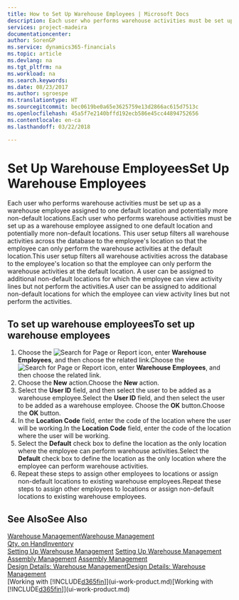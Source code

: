 ```yaml
---
title: How to Set Up Warehouse Employees | Microsoft Docs
description: Each user who performs warehouse activities must be set up as a warehouse employee assigned to one default location and potentially more non-default locations.
services: project-madeira
documentationcenter: 
author: SorenGP
ms.service: dynamics365-financials
ms.topic: article
ms.devlang: na
ms.tgt_pltfrm: na
ms.workload: na
ms.search.keywords: 
ms.date: 08/23/2017
ms.author: sgroespe
ms.translationtype: HT
ms.sourcegitcommit: bec0619be0a65e3625759e13d2866ac615d7513c
ms.openlocfilehash: 45a5f7e2140bffd192ecb586e45cc44894752656
ms.contentlocale: en-ca
ms.lasthandoff: 03/22/2018

---
```

# <a name="set-up-warehouse-employees"></a><span data-ttu-id="a0078-103">Set Up Warehouse Employees</span><span class="sxs-lookup"><span data-stu-id="a0078-103">Set Up Warehouse Employees</span></span>
<span data-ttu-id="a0078-104">Each user who performs warehouse activities must be set up as a warehouse employee assigned to one default location and potentially more non-default locations.</span><span class="sxs-lookup"><span data-stu-id="a0078-104">Each user who performs warehouse activities must be set up as a warehouse employee assigned to one default location and potentially more non-default locations.</span></span> <span data-ttu-id="a0078-105">This user setup filters all warehouse activities across the database to the employee's location so that the employee can only perform the warehouse activities at the default location.</span><span class="sxs-lookup"><span data-stu-id="a0078-105">This user setup filters all warehouse activities across the database to the employee's location so that the employee can only perform the warehouse activities at the default location.</span></span> <span data-ttu-id="a0078-106">A user can be assigned to additional non-default locations for which the employee can view activity lines but not perform the activities.</span><span class="sxs-lookup"><span data-stu-id="a0078-106">A user can be assigned to additional non-default locations for which the employee can view activity lines but not perform the activities.</span></span>

## <a name="to-set-up-warehouse-employees"></a><span data-ttu-id="a0078-107">To set up warehouse employees</span><span class="sxs-lookup"><span data-stu-id="a0078-107">To set up warehouse employees</span></span>  
1.  <span data-ttu-id="a0078-108">Choose the ![Search for Page or Report](media/ui-search/search_small.png "Search for Page or Report icon") icon, enter **Warehouse Employees**, and then choose the related link.</span><span class="sxs-lookup"><span data-stu-id="a0078-108">Choose the ![Search for Page or Report](media/ui-search/search_small.png "Search for Page or Report icon") icon, enter **Warehouse Employees**, and then choose the related link.</span></span>  
2. <span data-ttu-id="a0078-109">Choose the **New** action.</span><span class="sxs-lookup"><span data-stu-id="a0078-109">Choose the **New** action.</span></span>  
3. <span data-ttu-id="a0078-110">Select the **User ID** field, and then select the user to be added as a warehouse employee.</span><span class="sxs-lookup"><span data-stu-id="a0078-110">Select the **User ID** field, and then select the user to be added as a warehouse employee.</span></span> <span data-ttu-id="a0078-111">Choose the **OK** button.</span><span class="sxs-lookup"><span data-stu-id="a0078-111">Choose the **OK** button.</span></span>  
6.  <span data-ttu-id="a0078-112">In the **Location Code** field, enter the code of the location where the user will be working.</span><span class="sxs-lookup"><span data-stu-id="a0078-112">In the **Location Code** field, enter the code of the location where the user will be working.</span></span>  
7.  <span data-ttu-id="a0078-113">Select the **Default** check box to define the location as the only location where the employee can perform warehouse activities.</span><span class="sxs-lookup"><span data-stu-id="a0078-113">Select the **Default** check box to define the location as the only location where the employee can perform warehouse activities.</span></span>  
8.  <span data-ttu-id="a0078-114">Repeat these steps to assign other employees to locations or assign non-default locations to existing warehouse employees.</span><span class="sxs-lookup"><span data-stu-id="a0078-114">Repeat these steps to assign other employees to locations or assign non-default locations to existing warehouse employees.</span></span>  

## <a name="see-also"></a><span data-ttu-id="a0078-115">See Also</span><span class="sxs-lookup"><span data-stu-id="a0078-115">See Also</span></span>  
[<span data-ttu-id="a0078-116">Warehouse Management</span><span class="sxs-lookup"><span data-stu-id="a0078-116">Warehouse Management</span></span>](warehouse-manage-warehouse.md)  
[<span data-ttu-id="a0078-117">Qty. on Hand</span><span class="sxs-lookup"><span data-stu-id="a0078-117">Inventory</span></span>](inventory-manage-inventory.md)  
<span data-ttu-id="a0078-118">[Setting Up Warehouse Management](warehouse-setup-warehouse.md)   </span><span class="sxs-lookup"><span data-stu-id="a0078-118">[Setting Up Warehouse Management](warehouse-setup-warehouse.md)   </span></span>  
<span data-ttu-id="a0078-119">[Assembly Management](assembly-assemble-items.md)  </span><span class="sxs-lookup"><span data-stu-id="a0078-119">[Assembly Management](assembly-assemble-items.md)  </span></span>  
[<span data-ttu-id="a0078-120">Design Details: Warehouse Management</span><span class="sxs-lookup"><span data-stu-id="a0078-120">Design Details: Warehouse Management</span></span>](design-details-warehouse-management.md)  
<span data-ttu-id="a0078-121">[Working with [!INCLUDE[d365fin](includes/d365fin_md.md)]](ui-work-product.md)</span><span class="sxs-lookup"><span data-stu-id="a0078-121">[Working with [!INCLUDE[d365fin](includes/d365fin_md.md)]](ui-work-product.md)</span></span>  

